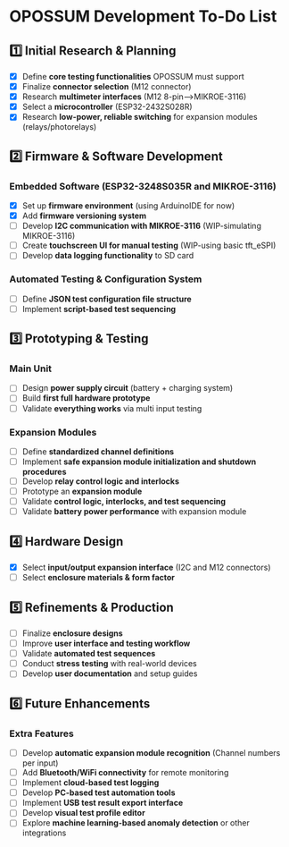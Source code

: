 
# OPOSSUM Development To-Do List

## 1️⃣ Initial Research & Planning

- [x] Define **core testing functionalities** OPOSSUM must support
- [x] Finalize **connector selection** (M12 connector)
- [x] Research **multimeter interfaces** (M12 8-pin-->MIKROE-3116)
- [x] Select a **microcontroller** (ESP32-2432S028R)
- [x] Research **low-power, reliable switching** for expansion modules (relays/photorelays)

<!------------------------------------------------------------>
## 2️⃣ Firmware & Software Development

### Embedded Software (ESP32-3248S035R and MIKROE-3116)
- [x] Set up **firmware environment** (using ArduinoIDE for now)
- [x] Add **firmware versioning system**
- [ ] Develop **I2C communication with MIKROE-3116** (WIP-simulating MIKROE-3116)
- [ ] Create **touchscreen UI for manual testing** (WIP-using basic tft_eSPI)
- [ ] Develop **data logging functionality** to SD card

### Automated Testing & Configuration System
- [ ] Define **JSON test configuration file structure**
- [ ] Implement **script-based test sequencing**

<!------------------------------------------------------------>
## 3️⃣ Prototyping & Testing

### Main Unit
- [ ] Design **power supply circuit** (battery + charging system)
- [ ] Build **first full hardware prototype**
- [ ] Validate **everything works** via multi input testing

### Expansion Modules
- [ ] Define **standardized channel definitions**
- [ ] Implement **safe expansion module initialization and shutdown procedures**
- [ ] Develop **relay control logic and interlocks**
- [ ] Prototype an **expansion module**
- [ ] Validate **control logic, interlocks, and test sequencing**
- [ ] Validate **battery power performance** with expansion module

<!------------------------------------------------------------>
## 4️⃣ Hardware Design

- [x] Select **input/output expansion interface** (I2C and M12 connectors)
- [ ] Select **enclosure materials & form factor**

<!------------------------------------------------------------>
## 5️⃣ Refinements & Production

- [ ] Finalize **enclosure designs**
- [ ] Improve **user interface and testing workflow**
- [ ] Validate **automated test sequences**
- [ ] Conduct **stress testing** with real-world devices
- [ ] Develop **user documentation** and setup guides

<!------------------------------------------------------------>
## 6️⃣ Future Enhancements

### Extra Features
- [ ] Develop **automatic expansion module recognition** (Channel numbers per input)
- [ ] Add **Bluetooth/WiFi connectivity** for remote monitoring
- [ ] Implement **cloud-based test logging**
- [ ] Develop **PC-based test automation tools**
- [ ] Implement **USB test result export interface**
- [ ] Develop **visual test profile editor**
- [ ] Explore **machine learning-based anomaly detection** or other integrations

